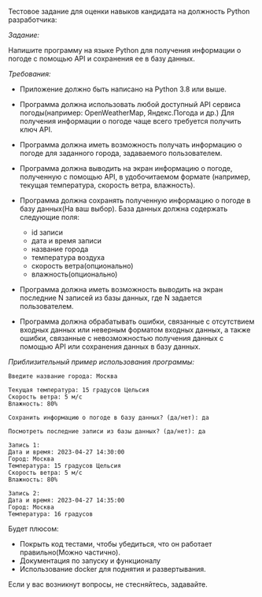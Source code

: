Тестовое задание для оценки навыков кандидата на должность Python разработчика:

_Задание:_

Напишите программу на языке Python для получения информации о погоде с помощью API и сохранения ее в базу данных.

_Требования:_
- Приложение должно быть написано на Python 3.8 или выше.
- Программа должна использовать любой доступный API сервиса погоды(например: OpenWeatherMap, Яндекс.Погода и др.)
Для получения информации о погоде чаще всего требуется получить ключ API.

- Программа должна иметь возможность получать информацию о погоде для заданного города, задаваемого пользователем.

- Программа должна выводить на экран информацию о погоде, полученную с помощью API, в удобочитаемом формате (например, текущая температура, скорость ветра, влажность).

- Программа должна сохранять полученную информацию о погоде в базу данных(На ваш выбор). База данных должна содержать следующие поля:

  - id записи 
  - дата и время записи
  - название города
  - температура воздуха
  - скорость ветра(опционально)
  - влажность(опционально)

- Программа должна иметь возможность выводить на экран последние N записей из базы данных, где N задается пользователем.

- Программа должна обрабатывать ошибки, связанные с отсутствием входных данных или неверным форматом входных данных, а также ошибки, связанные с невозможностью получения данных с помощью API или сохранения данных в базу данных.

_Приблизительный пример использования программы:_
```
Введите название города: Москва

Текущая температура: 15 градусов Цельсия
Скорость ветра: 5 м/с
Влажность: 80%

Сохранить информацию о погоде в базу данных? (да/нет): да

Посмотреть последние записи из базы данных? (да/нет): да

Запись 1:
Дата и время: 2023-04-27 14:30:00
Город: Москва
Температура: 15 градусов Цельсия
Скорость ветра: 5 м/с
Влажность: 80%

Запись 2:
Дата и время: 2023-04-27 14:35:00
Город: Москва
Температура: 16 градусов
```

Будет плюсом:
- Покрыть код тестами, чтобы убедиться, что он работает правильно(Можно частично).
- Документация по запуску и функционалу
- Использование docker для поднятия и развертывания.

Если у вас возникнут вопросы, не стесняйтесь, задавайте.

